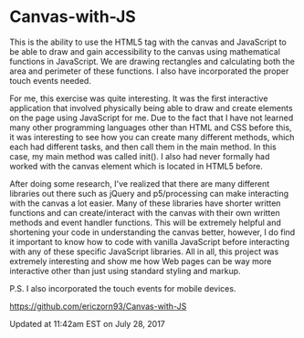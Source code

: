 # Canvas-with-JS

This is the ability to use the HTML5 tag with the canvas and JavaScript to be able to draw and gain accessibility to the canvas using mathematical functions in JavaScript. We are drawing rectangles and calculating both the area and perimeter of these functions. I also have incorporated the proper touch events needed.

For me, this exercise was quite interesting. It was the first interactive application that involved physically being able to draw and create elements on the page using JavaScript for me. Due to the fact that I have not learned many other programming languages other than HTML and CSS before this, it was interesting to see how you can create many different methods, which each had different tasks, and then call them in the main method. In this case, my main method was called init(). I also had never formally had worked with the canvas element which is located in HTML5 before.

After doing some research, I've realized that there are many different libraries out there such as jQuery and p5/processing can make interacting with the canvas a lot easier. Many of these libraries have shorter written functions and can create/interact with the canvas with their own written methods and event handler functions. This will be extremely helpful and shortening your code in understanding the canvas better, however, I do find it important to know how to code with vanilla JavaScript before interacting with any of these specific JavaScript libraries. All in all, this project was extremely interesting and show me how Web pages can be way more interactive other than just using standard styling and markup.

P.S. I also incorporated the touch events for mobile devices.

https://github.com/ericzorn93/Canvas-with-JS

Updated at 11:42am EST on July 28, 2017

